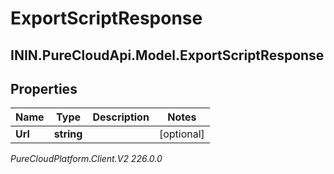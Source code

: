 # ExportScriptResponse

## ININ.PureCloudApi.Model.ExportScriptResponse

## Properties

|Name | Type | Description | Notes|
|------------ | ------------- | ------------- | -------------|
| **Url** | **string** |  | [optional] |



_PureCloudPlatform.Client.V2 226.0.0_
